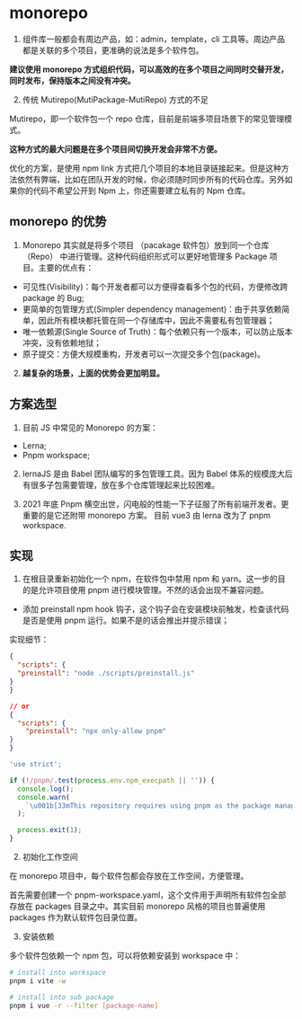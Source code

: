 # monorepo

1. 组件库一般都会有周边产品，如：admin，template，cli 工具等。周边产品都是关联的多个项目，更准确的说法是多个软件包。

**建议使用 monorepo 方式组织代码，可以高效的在多个项目之间同时交替开发，同时发布，保持版本之间没有冲突。**

2. 传统 Mutirepo(MutiPackage-MutiRepo) 方式的不足

Mutirepo，即一个软件包一个 repo 仓库，目前是前端多项目场景下的常见管理模式。

**这种方式的最大问题是在多个项目间切换开发会非常不方便。**

优化的方案，是使用 npm link 方式把几个项目的本地目录链接起来。但是这种方法依然有弊端，比如在团队开发的时候，你必须随时同步所有的代码仓库。另外如果你的代码不希望公开到 Npm 上，你还需要建立私有的 Npm 仓库。

## monorepo 的优势

1. Monorepo 其实就是将多个项目 （pacakage 软件包）放到同一个仓库 （Repo） 中进行管理。这种代码组织形式可以更好地管理多 Package 项目。主要的优点有：

- 可见性(Visibility)：每个开发者都可以方便得查看多个包的代码，方便修改跨 package 的 Bug;
- 更简单的包管理方式(Simpler dependency management)：由于共享依赖简单，因此所有模块都托管在同一个存储库中，因此不需要私有包管理器；
- 唯一依赖源(Single Source of Truth)：每个依赖只有一个版本，可以防止版本冲突，没有依赖地狱；
- 原子提交：方便大规模重构，开发者可以一次提交多个包(package)。

2. **越复杂的场景，上面的优势会更加明显。**

## 方案选型

1. 目前 JS 中常见的 Monorepo 的方案：

- Lerna;
- Pnpm workspace;

2. lernaJS 是由 Babel 团队编写的多包管理工具。因为 Babel 体系的规模庞大后有很多子包需要管理，放在多个仓库管理起来比较困难。

3. 2021 年底 Pnpm 横空出世，闪电般的性能一下子征服了所有前端开发者。更重要的是它还附带 monorepo 方案。 目前 vue3 由 lerna 改为了 pnpm workspace.

## 实现

1. 在根目录重新初始化一个 npm，在软件包中禁用 npm 和 yarn。这一步的目的是允许项目使用 pnpm 进行模块管理。不然的话会出现不兼容问题。

- 添加 preinstall npm hook 钩子，这个钩子会在安装模块前触发，检查该代码是否是使用 pnpm 运行。如果不是的话会推出并提示错误；

实现细节：

```json
{
  "scripts": {
  "preinstall": "node ./scripts/preinstall.js"
}
}

// or
{
  "scripts": {
    "preinstall": "npx only-allow pnpm"
}
}
```

```js
'use strict';

if (!/pnpm/.test(process.env.npm_execpath || '')) {
  console.log();
  console.warn(
    `\u001b[33mThis repository requires using pnpm as the package manager for scripts to work properly.\u001b[39m\n `
  );

  process.exit(1);
}
```

2. 初始化工作空间

在 monorepo 项目中，每个软件包都会存放在工作空间，方便管理。

首先需要创建一个 pnpm-workspace.yaml，这个文件用于声明所有软件包全部存放在 packages 目录之中。其实目前 monorepo 风格的项目也普遍使用 packages 作为默认软件包目录位置。

3. 安装依赖

多个软件包依赖一个 npm 包，可以将依赖安装到 workspace 中：

```sh
# install into workspace
pnpm i vite -w

# install into sub package
pnpm i vue -r --filter [package-name]
```
